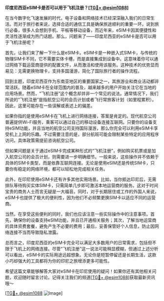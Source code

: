 **印度尼西亚eSIM卡是否可以用于飞机注册？[[TG💪+ @esim1088](https://t.me/s/esim1088)]**

在当今数字化飞速发展的时代，电子设备和网络技术已经深深融入我们的日常生活。而对于旅行者来说，选择合适的通信工具是确保旅途顺利的重要一环。说到旅行必备，很多人会想到手机、平板等移动设备，而近年来，eSIM卡因其便捷性和灵活性逐渐成为热门话题。那么，问题来了——印度尼西亚的eSIM卡是否可以用于飞机注册呢？

首先，让我们来了解一下什么是eSIM卡。eSIM卡是一种嵌入式SIM卡，与传统的物理SIM卡不同，它不需要实体卡槽，而是直接集成到设备中。这意味着你可以通过网络下载运营商提供的配置文件，从而激活和使用该服务。这种技术的优势显而易见：无需更换物理卡，支持多国漫游，简化了国际旅行者的操作流程。

回到主题，印度尼西亚作为东南亚地区的重要国家之一，其旅游业和商业活动都非常活跃。随着eSIM卡在全球范围内的普及，越来越多的用户开始关注它在当地的应用场景。然而，“飞机注册”这个概念却并非一个常见的说法。通常情况下，我们所说的“飞机注册”是指航空公司的会员计划或者飞行常旅客计划（如里程累积）。因此，这里可能存在一些误解或表述上的偏差。

如果你指的是使用eSIM卡在飞机上进行网络连接，答案是肯定的。现代航空公司普遍提供Wi-Fi服务，乘客可以通过自己的移动设备连接互联网。只要你的设备支持eSIM功能，并且当地的航空公司支持国际漫游，那么你完全可以利用eSIM卡享受机上上网的乐趣。不过需要注意的是，部分航班可能会限制某些特定的应用程序访问，具体政策需提前咨询航空公司。

但如果问题是关于通过eSIM卡完成某种形式的“飞机注册”，例如购买机票或是加入航空公司的会员计划，则需要进一步明确细节。一般来说，这些操作并不依赖于具体的SIM卡类型，而是依靠互联网连接。无论是使用eSIM还是传统SIM卡，只要你有稳定的网络环境，都可以轻松地完成相关任务。

此外，在印尼使用eSIM卡还有许多其他实用场景。比如，当你抵达印尼后，无需排队等待购买实体SIM卡，只需简单几步即可激活本地运营商的服务。这对于时间宝贵的商务人士而言无疑是一大福音。同时，对于长期居住或工作的外国人来说，eSIM卡也提供了极大的便利性，因为他们不必频繁更换SIM卡以适应不同的运营商。

当然，在享受这些便利的同时，我们也应该注意一些实际操作中的注意事项。首先，确保你的设备支持eSIM功能，并且已开通相关服务；其次，了解当地运营商的具体资费套餐，避免产生不必要的费用；最后，妥善保管好个人信息，防止因网络连接不当而导致隐私泄露。

总而言之，印度尼西亚的eSIM卡完全可以满足大多数用户的日常需求，包括但不限于飞机上的网络连接。尽管“飞机注册”这一说法可能稍显模糊，但通过上述分析可以看出，eSIM卡的实际用途远超想象。无论你是短暂停留还是长期生活，这款小巧却强大的工具都将为你的印尼之旅增添更多可能性。

希望这篇文章能够解答大家对eSIM卡在印尼使用的疑问！如果你还有其他相关问题，欢迎随时留言讨论。记得关注我们的频道[[TG💪+ @esim1088](https://t.me/s/esim1088)]获取最新资讯哦～  

[[TG💪+ @esim1088](https://t.me/s/esim1088) ![Image](https://i.postimg.cc/4NQfJmqS/Snipaste-2025-05-13-00-14-12.png)]